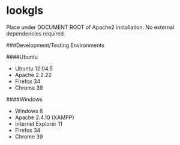 lookgls
=======

Place under DOCUMENT ROOT of Apache2 installation.  No external dependencies required.

###Development/Testing Environments

####Ubuntu
* Ubuntu 12.04.5
* Apache 2.2.22
* Firefox 34
* Chrome 39

####Windows
* Windows 8
* Apache 2.4.10 (XAMPP)
* Internet Explorer 11
* Firefox 34
* Chrome 39
